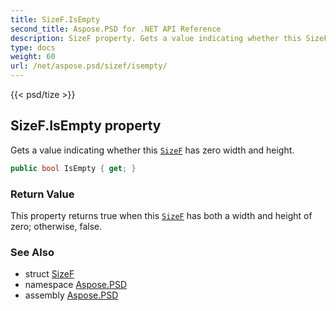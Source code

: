 ```yaml
---
title: SizeF.IsEmpty
second_title: Aspose.PSD for .NET API Reference
description: SizeF property. Gets a value indicating whether this SizeF has zero width and height
type: docs
weight: 60
url: /net/aspose.psd/sizef/isempty/
---
```

{{< psd/tize >}}
## SizeF.IsEmpty property

Gets a value indicating whether this [`SizeF`](../) has zero width and height.

```csharp
public bool IsEmpty { get; }
```

### Return Value

This property returns true when this [`SizeF`](../) has both a width and height of zero; otherwise, false.

### See Also

* struct [SizeF](../)
* namespace [Aspose.PSD](../../sizef/)
* assembly [Aspose.PSD](../../../)


